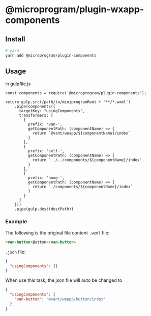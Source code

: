 # @microprogram/plugin-wxapp-components

## Install

```bash
# yarn
yarn add @microprogram/plugin-components
```

## Usage

in gulpfile.js

```
const components = require('@microprogram/plugin-components');

return gulp.src(/path/to/miniprogramRoot + '**/*.wxml')
    .pipe(components({
      targetKey: "usingComponents",
      transformers: [
        {
          prefix: 'van-',
          getComponentPath: (componentName) => {
            return `@vant/weapp/${componentName}/index`
          }
        },
        {
          prefix: 'self-',
          getComponentPath: (componentName) => {
            return `../../components/${componentName}/index`
          }
        },
        {
          prefix: 'home-',
          getComponentPath: (componentName) => {
            return `./components/${componentName}/index`
          }
        }
      ]
    }))
    .pipe(gulp.dest(destPath))
```

### Example

The following is the original file content
`.wxml` file:

```html
<van-button>Button</van-button>
```

`.json` file:

```json
{
  "usingComponents": {}
}
```

When use this task, the json file will auto be changed to

```json
{
  "usingComponents": {
    "van-button": "@vant/weapp/button/index"
  }
}
```
